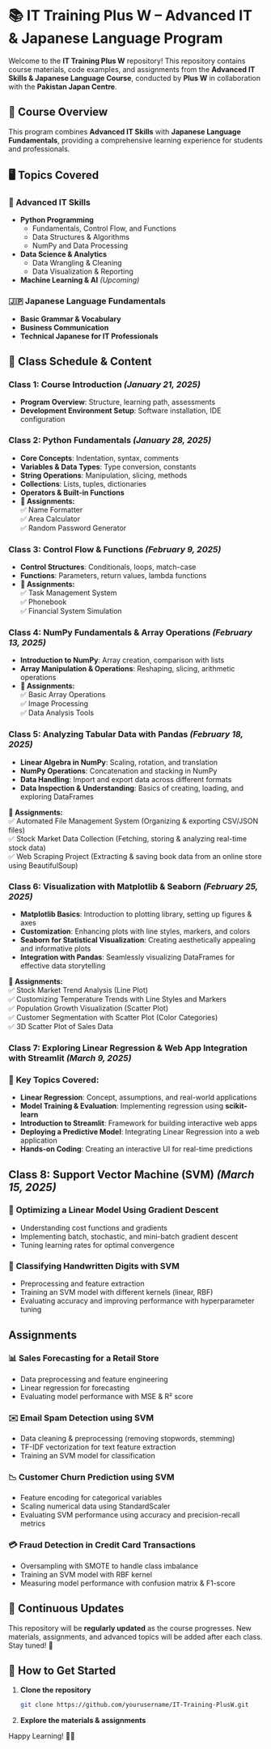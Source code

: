 
# 📚 IT Training Plus W – Advanced IT & Japanese Language Program  

Welcome to the **IT Training Plus W** repository! This repository contains course materials, code examples, and assignments from the **Advanced IT Skills & Japanese Language Course**, conducted by **Plus W** in collaboration with the **Pakistan Japan Centre**.  

## 📖 Course Overview  
This program combines **Advanced IT Skills** with **Japanese Language Fundamentals**, providing a comprehensive learning experience for students and professionals.  

## 🖥 Topics Covered  

### 🚀 Advanced IT Skills  
- **Python Programming**  
  - Fundamentals, Control Flow, and Functions  
  - Data Structures & Algorithms  
  - NumPy and Data Processing  
- **Data Science & Analytics**  
  - Data Wrangling & Cleaning  
  - Data Visualization & Reporting  
- **Machine Learning & AI** *(Upcoming)*  

### 🇯🇵 Japanese Language Fundamentals  
- **Basic Grammar & Vocabulary**  
- **Business Communication**  
- **Technical Japanese for IT Professionals**  

## **📅 Class Schedule & Content**  

### **Class 1: Course Introduction** *(January 21, 2025)*  
- **Program Overview**: Structure, learning path, assessments  
- **Development Environment Setup**: Software installation, IDE configuration  

### **Class 2: Python Fundamentals** *(January 28, 2025)*  
- **Core Concepts**: Indentation, syntax, comments  
- **Variables & Data Types**: Type conversion, constants  
- **String Operations**: Manipulation, slicing, methods  
- **Collections**: Lists, tuples, dictionaries  
- **Operators & Built-in Functions**  
- **📌 Assignments:**  
  ✅ Name Formatter  
  ✅ Area Calculator  
  ✅ Random Password Generator  

### **Class 3: Control Flow & Functions** *(February 9, 2025)*  
- **Control Structures**: Conditionals, loops, match-case  
- **Functions**: Parameters, return values, lambda functions  
- **📌 Assignments:**  
  ✅ Task Management System  
  ✅ Phonebook  
  ✅ Financial System Simulation  

### **Class 4: NumPy Fundamentals & Array Operations** *(February 13, 2025)*  
- **Introduction to NumPy**: Array creation, comparison with lists  
- **Array Manipulation & Operations**: Reshaping, slicing, arithmetic operations  
- **📌 Assignments:**  
  ✅ Basic Array Operations  
  ✅ Image Processing  
  ✅ Data Analysis Tools  

### **Class 5: Analyzing Tabular Data with Pandas** *(February 18, 2025)*  
- **Linear Algebra in NumPy**: Scaling, rotation, and translation  
- **NumPy Operations**: Concatenation and stacking in NumPy  
- **Data Handling**: Import and export data across different formats  
- **Data Inspection & Understanding**: Basics of creating, loading, and exploring DataFrames  

**📌 Assignments:**  
✅ Automated File Management System (Organizing & exporting CSV/JSON files)  
✅ Stock Market Data Collection (Fetching, storing & analyzing real-time stock data)  
✅ Web Scraping Project (Extracting & saving book data from an online store using BeautifulSoup)  

### **Class 6: Visualization with Matplotlib & Seaborn** *(February 25, 2025)*  
- **Matplotlib Basics**: Introduction to plotting library, setting up figures & axes  
- **Customization**: Enhancing plots with line styles, markers, and colors  
- **Seaborn for Statistical Visualization**: Creating aesthetically appealing and informative plots  
- **Integration with Pandas**: Seamlessly visualizing DataFrames for effective data storytelling  

**📌 Assignments:**  
✅ Stock Market Trend Analysis (Line Plot)  
✅ Customizing Temperature Trends with Line Styles and Markers  
✅ Population Growth Visualization (Scatter Plot)  
✅ Customer Segmentation with Scatter Plot (Color Categories)  
✅ 3D Scatter Plot of Sales Data  

### **Class 7: Exploring Linear Regression & Web App Integration with Streamlit** *(March 9, 2025)*  

### 📌 **Key Topics Covered:**  
- **Linear Regression**: Concept, assumptions, and real-world applications  
- **Model Training & Evaluation**: Implementing regression using **scikit-learn**  
- **Introduction to Streamlit**: Framework for building interactive web apps  
- **Deploying a Predictive Model**: Integrating Linear Regression into a web application  
- **Hands-on Coding**: Creating an interactive UI for real-time predictions  

## **Class 8: Support Vector Machine (SVM)** *(March 15, 2025)*  

### 📌 **Optimizing a Linear Model Using Gradient Descent**  
- Understanding cost functions and gradients  
- Implementing batch, stochastic, and mini-batch gradient descent  
- Tuning learning rates for optimal convergence  

### 📌 **Classifying Handwritten Digits with SVM**  
- Preprocessing and feature extraction  
- Training an SVM model with different kernels (linear, RBF)  
- Evaluating accuracy and improving performance with hyperparameter tuning  

## **Assignments**  

### 📊 **Sales Forecasting for a Retail Store**  
- Data preprocessing and feature engineering  
- Linear regression for forecasting  
- Evaluating model performance with MSE & R² score  

### ✉️ **Email Spam Detection using SVM**  
- Data cleaning & preprocessing (removing stopwords, stemming)  
- TF-IDF vectorization for text feature extraction  
- Training an SVM model for classification  

### 📉 **Customer Churn Prediction using SVM**  
- Feature encoding for categorical variables  
- Scaling numerical data using StandardScaler  
- Evaluating SVM performance using accuracy and precision-recall metrics  

### 💳 **Fraud Detection in Credit Card Transactions**  
- Oversampling with SMOTE to handle class imbalance  
- Training an SVM model with RBF kernel  
- Measuring model performance with confusion matrix & F1-score  
  
## 🔄 Continuous Updates  
This repository will be **regularly updated** as the course progresses. New materials, assignments, and advanced topics will be added after each class. Stay tuned! 🚀  

## 📝 How to Get Started  

1. **Clone the repository**  
   ```bash
   git clone https://github.com/yourusername/IT-Training-PlusW.git
   ```
2. **Explore the materials & assignments**  

Happy Learning! 🎯🚀  
